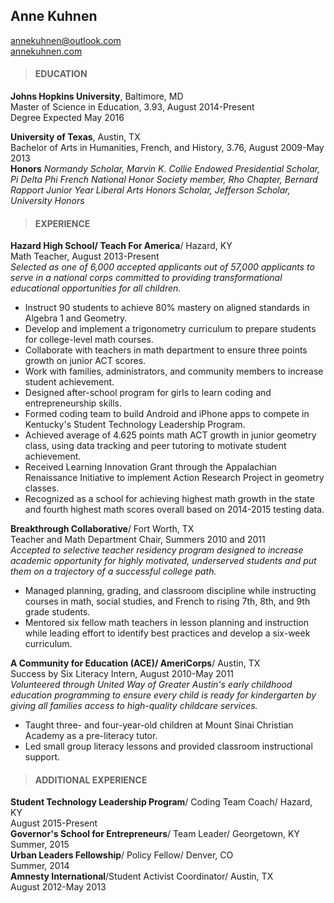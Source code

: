 ## Anne Kuhnen
annekuhnen@outlook.com  
[annekuhnen.com](annekuhnen.com)

>#### EDUCATION

**Johns Hopkins University**, Baltimore, MD  
Master of Science in Education, 3.93, August 2014-Present  
Degree Expected May 2016

**University of Texas**, Austin, TX  
Bachelor of Arts in Humanities, French, and History, 3.76, August 2009-May 2013  
**Honors** _Normandy Scholar, Marvin K. Collie Endowed Presidential Scholar, Pi Delta Phi French National Honor Society member, Rho Chapter, Bernard Rapport Junior Year Liberal Arts Honors Scholar, Jefferson Scholar, University Honors_

>#### EXPERIENCE  

**Hazard High School/ Teach For America**/ Hazard, KY  
Math Teacher, August 2013-Present  
_Selected as one of 6,000 accepted applicants out of 57,000 applicants to serve in a national corps committed to providing transformational educational opportunities for all children._
* Instruct 90 students to achieve 80% mastery on aligned standards in Algebra 1 and Geometry.  
* Develop and implement a trigonometry curriculum to prepare students for college-level math courses.  
* Collaborate with teachers in math department to ensure three points growth on junior ACT scores.  
* Work with families, administrators, and community members to increase student achievement.
* Designed after-school program for girls to learn coding and entrepreneurship skills.  
* Formed coding team to build Android and iPhone apps to compete in Kentucky's Student Technology Leadership Program.  
* Achieved average of 4.625 points math ACT growth in junior geometry class, using data tracking and peer tutoring to motivate student achievement.  
* Received Learning Innovation Grant through the Appalachian Renaissance Initiative to implement Action Research Project in geometry classes.
* Recognized as a school for achieving highest math growth in the state and fourth highest math scores overall based on 2014-2015 testing data.

**Breakthrough Collaborative**/ Fort Worth, TX  
Teacher and Math Department Chair, Summers 2010 and 2011  
_Accepted to selective teacher residency program designed to increase academic opportunity for highly motivated, underserved students and put them on a trajectory of a successful college path._  
* Managed planning, grading, and classroom discipline while instructing courses in math, social studies, and French to rising 7th, 8th, and 9th grade students.  
* Mentored six fellow math teachers in lesson planning and instruction while leading effort to identify best practices and develop a six-week curriculum.

**A Community for Education (ACE)/ AmeriCorps**/ Austin, TX  
Success by Six Literacy Intern, August 2010-May 2011  
_Volunteered through United Way of Greater Austin's early childhood education programming to ensure every child is ready for kindergarten by giving all families access to high-quality childcare services._  
* Taught three- and four-year-old children at Mount Sinai Christian Academy as a pre-literacy tutor.  
* Led small group literacy lessons and provided classroom instructional support.  

>#### ADDITIONAL EXPERIENCE  

**Student Technology Leadership Program**/ Coding Team Coach/ Hazard, KY  
  August 2015-Present  
**Governor's School for Entrepreneurs**/ Team Leader/ Georgetown, KY  
  Summer, 2015  
**Urban Leaders Fellowship**/ Policy Fellow/ Denver, CO  
  Summer, 2014  
**Amnesty International**/Student Activist Coordinator/ Austin, TX  
  August 2012-May 2013
